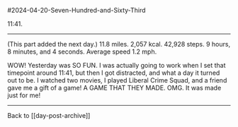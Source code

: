 #2024-04-20-Seven-Hundred-and-Sixty-Third

11:41.  

---
(This part added the next day.)  11.8 miles.  2,057 kcal.  42,928 steps.  9 hours, 8 minutes, and 4 seconds.  Average speed 1.2 mph.

WOW!  Yesterday was SO FUN.  I was actually going to work when I set that timepoint around 11:41, but then I got distracted, and what a day it turned out to be.  I watched two movies, I played Liberal Crime Squad, and a friend gave me a gift of a game!  A GAME THAT THEY MADE.  OMG.  It was made just for me!

---
Back to [[day-post-archive]]